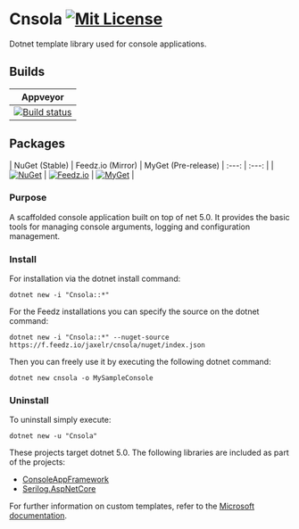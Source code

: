 # Cnsola [![Mit License][mit-img]][mit]

Dotnet template library used for console applications.

## Builds

| Appveyor  |
| :---:     |
| [![Build status][build-img]][build] |

## Packages

| NuGet (Stable) | Feedz.io (Mirror) | MyGet (Pre-release)
| :---: | :---: |
| [![NuGet][nuget-img]][nuget] | [![Feedz.io][feedz-img]][feedz] | [![MyGet][myget-img]][myget] |

### Purpose

A scaffolded console application built on top of net 5.0. It provides the basic tools for managing console arguments, logging and configuration management.

### Install

For installation via the dotnet install command:

`dotnet new -i "Cnsola::*"`

For the Feedz installations you can specify the source on the dotnet command:

`dotnet new -i "Cnsola::*" --nuget-source https://f.feedz.io/jaxelr/cnsola/nuget/index.json`

Then you can freely use it by executing the following dotnet command:

`dotnet new cnsola -o MySampleConsole`

### Uninstall

To uninstall simply execute:

`dotnet new -u "Cnsola"`

These projects target dotnet 5.0. The following libraries are included as part of the projects:

* [ConsoleAppFramework](https://github.com/Cysharp/ConsoleAppFramework)
* [Serilog.AspNetCore](https://github.com/serilog/serilog-aspnetcore)

For further information on custom templates, refer to the [Microsoft documentation][docs].

[mit-img]: http://img.shields.io/badge/License-MIT-blue.svg
[mit]: https://github.com/Jaxelr/Cnsola/blob/master/LICENSE
[build-img]: https://ci.appveyor.com/api/projects/status/i6894qg3nyev6cye/branch/master?svg=true
[build]: https://ci.appveyor.com/project/Jaxelr/cnsola/branch/master
[nuget-img]: https://img.shields.io/nuget/v/Cnsola.svg
[nuget]: https://www.nuget.org/packages/Cnsola
[feedz-img]: https://img.shields.io/badge/endpoint.svg?url=https://f.feedz.io/jaxelr/cnsola/shield/Cnsola/stable
[feedz]: https://f.feedz.io/jaxelr/cnsola/packages/Cnsola/stable/download
[docs]: https://docs.microsoft.com/en-us/dotnet/core/tools/custom-templates
[myget-img]: https://img.shields.io/myget/cnsola/v/cnsola.svg
[myget]: https://www.myget.org/feed/cnsola/package/nuget/cnsola
